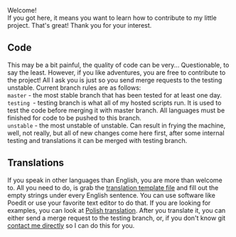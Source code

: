Welcome!    
If you got here, it means you want to learn how to contribute to my little project. That's great! Thank you for your interest.    

## Code ##
This may be a bit painful, the quality of code can be very... Questionable, to say the least. However, if you like adventures, you are free to contribute to the project! All I ask you is just so you send merge requests to the testing unstable.
Current branch rules are as follows:     
`master` - the most stable branch that has been tested for at least one day.    
`testing `- testing branch is what all of my hosted scripts run. It is used to test the code before merging it with master branch. All languages must be finished for code to be pushed to this branch.    
`unstable` - the most unstable of unstable. Can result in frying the machine, well, not really, but all of new changes come here first, after some internal testing and translations it can be merged with testing branch.    

## Translations ##
If you speak in other languages than English, you are more than welcome to. All you need to do, is grab the [translation template file](rcgcdw.pot) and fill out the empty strings under every English sentence. You can use software like Poedit or use your favorite text editor to do that. If you are looking for examples, you can look at [Polish translation](/locale/pl/LC_MESSAGES/rcgcdw.po). After you translate it, you can either send a merge request to the testing branch, or, if you don't know git [contact me directly](https://minecraft.gamepedia.com/User:Frisk#Contact) so I can do this for you.

